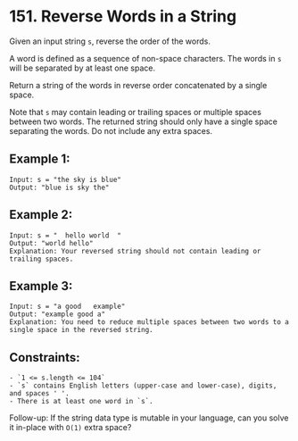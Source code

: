 # 151. Reverse Words in a String

Given an input string `s`, reverse the order of the words.

A word is defined as a sequence of non-space characters. The words in `s` will be separated by at least one space.

Return a string of the words in reverse order concatenated by a single space.

Note that `s` may contain leading or trailing spaces or multiple spaces between two words. The returned string should only have a single space separating the words. Do not include any extra spaces.

 

## Example 1:

```
Input: s = "the sky is blue"
Output: "blue is sky the"
```

## Example 2:

```
Input: s = "  hello world  "
Output: "world hello"
Explanation: Your reversed string should not contain leading or trailing spaces.
```

## Example 3:

```
Input: s = "a good   example"
Output: "example good a"
Explanation: You need to reduce multiple spaces between two words to a single space in the reversed string.
```

## Constraints:
    - `1 <= s.length <= 104`
    - `s` contains English letters (upper-case and lower-case), digits, and spaces ' '.
    - There is at least one word in `s`.

Follow-up: If the string data type is mutable in your language, can you solve it in-place with `O(1)` extra space?
